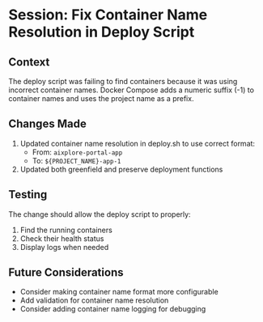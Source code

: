 # Session: Fix Container Name Resolution in Deploy Script

## Context
The deploy script was failing to find containers because it was using incorrect container names. Docker Compose adds a numeric suffix (-1) to container names and uses the project name as a prefix.

## Changes Made
1. Updated container name resolution in deploy.sh to use correct format:
   - From: `aixplore-portal-app`
   - To: `${PROJECT_NAME}-app-1`
2. Updated both greenfield and preserve deployment functions

## Testing
The change should allow the deploy script to properly:
1. Find the running containers
2. Check their health status
3. Display logs when needed

## Future Considerations
- Consider making container name format more configurable
- Add validation for container name resolution
- Consider adding container name logging for debugging